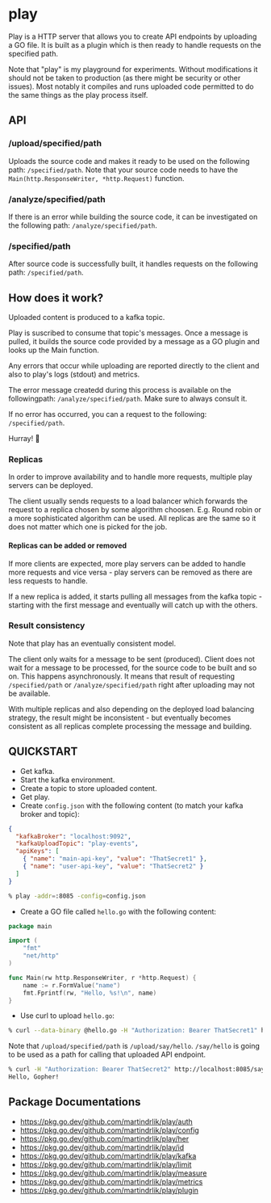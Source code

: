 # play

Play is a HTTP server that allows you to create API
endpoints by uploading a GO file. It is built
as a plugin which is then ready to handle requests
on the specified path.

Note that "play" is my playground for experiments. Without
modifications it should not be taken to production
(as there might be security or other issues). Most notably
it compiles and runs uploaded code permitted to do
the same things as the play process itself.

## API

### /upload/specified/path

Uploads the source code and makes it ready
to be used on the following path: `/specified/path`.
Note that your source code needs to have the
`Main(http.ResponseWriter, *http.Request)` function.

### /analyze/specified/path

If there is an error while building the source code,
it can be investigated on the following path:
`/analyze/specified/path`.

### /specified/path

After source code is successfully built, it handles requests
on the following path: `/specified/path`.

## How does it work?

Uploaded content is produced to a kafka topic.

Play is suscribed to consume that topic's messages.
Once a message is pulled, it builds the source code
provided by a message as a GO plugin and looks up
the Main function.

Any errors that occur while uploading are reported directly
to the client and also to play's logs (stdout) and metrics.

The error message createdd during this process is available
on the followingpath: `/analyze/specified/path`.
Make sure to always consult it.

If no error has occurred, you can a request to
the following: `/specified/path`.

Hurray! 🎉

### Replicas

In order to improve availability and to handle
more requests, multiple play servers can be
deployed.

The client usually sends requests to
a load balancer which forwards the request to
a replica chosen by some algorithm choosen.
E.g. Round robin or a more sophisticated
algorithm can be used. All replicas are the same so it
does not matter which one is picked for
the job.

#### Replicas can be added or removed

If more clients are expected, more play servers
can be added to handle more requests and vice
versa - play servers can be removed as there
are less requests to handle.

If a new replica is added, it starts pulling all
messages from the kafka topic - starting with the first
message and eventually will catch up with
the others.

### Result consistency

Note that play has an eventually consistent model.

The client only waits for a message to be sent (produced).
Client does not wait for a message to be processed,
for the source code to be built and so on. This happens
asynchronously. It means that result of requesting
`/specified/path` or `/analyze/specified/path`
right after uploading may not be available.

With multiple replicas and also depending on the deployed
load balancing strategy, the result might be
inconsistent - but eventually becomes consistent
as all replicas complete processing the message
and building.

## QUICKSTART

- Get kafka.
- Start the kafka environment.
- Create a topic to store uploaded content.
- Get play.
- Create `config.json` with the following content
  (to match your kafka broker and topic):

```json
{
  "kafkaBroker": "localhost:9092",
  "kafkaUploadTopic": "play-events",
  "apiKeys": [
    { "name": "main-api-key", "value": "ThatSecret1" },
    { "name": "user-api-key", "value": "ThatSecret2" }
  ]
}
```

```zsh
% play -addr=:8085 -config=config.json
```

- Create a GO file called `hello.go` with the following content:

```go
package main

import (
	"fmt"
	"net/http"
)

func Main(rw http.ResponseWriter, r *http.Request) {
	name := r.FormValue("name")
	fmt.Fprintf(rw, "Hello, %s!\n", name)
}
```

- Use curl to upload `hello.go`:

```zsh
% curl --data-binary @hello.go -H "Authorization: Bearer ThatSecret1" http://localhost:8085/upload/say/hello
```

Note that `/upload/specified/path` is `/upload/say/hello`. `/say/hello` is going to be used as a path for calling that uploaded API endpoint.

```zsh
% curl -H "Authorization: Bearer ThatSecret2" http://localhost:8085/say/hello\?name=Gopher
Hello, Gopher!
```

## Package Documentations

- <https://pkg.go.dev/github.com/martindrlik/play/auth>
- <https://pkg.go.dev/github.com/martindrlik/play/config>
- <https://pkg.go.dev/github.com/martindrlik/play/her>
- <https://pkg.go.dev/github.com/martindrlik/play/id>
- <https://pkg.go.dev/github.com/martindrlik/play/kafka>
- <https://pkg.go.dev/github.com/martindrlik/play/limit>
- <https://pkg.go.dev/github.com/martindrlik/play/measure>
- <https://pkg.go.dev/github.com/martindrlik/play/metrics>
- <https://pkg.go.dev/github.com/martindrlik/play/plugin>
